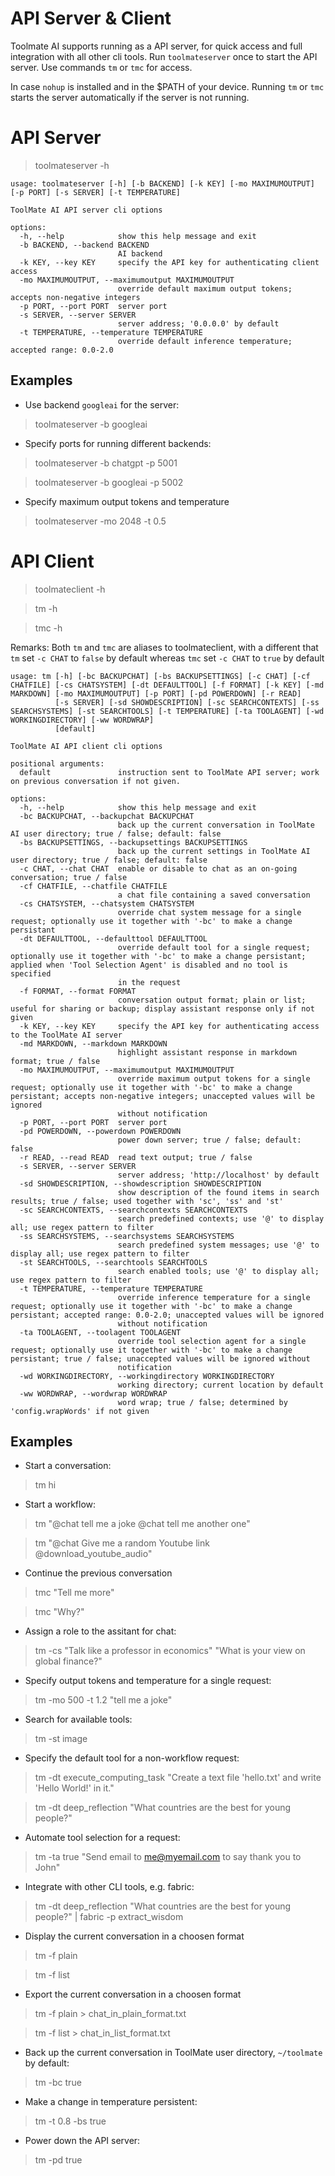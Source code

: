 # API Server & Client

Toolmate AI supports running as a API server, for quick access and full integration with all other cli tools.  Run `toolmateserver` once to start the API server.  Use commands `tm` or `tmc` for access.

In case `nohup` is installed and in the $PATH of your device.  Running `tm` or `tmc` starts the server automatically if the server is not running.

# API Server

> toolmateserver -h

```
usage: toolmateserver [-h] [-b BACKEND] [-k KEY] [-mo MAXIMUMOUTPUT] [-p PORT] [-s SERVER] [-t TEMPERATURE]

ToolMate AI API server cli options

options:
  -h, --help            show this help message and exit
  -b BACKEND, --backend BACKEND
                        AI backend
  -k KEY, --key KEY     specify the API key for authenticating client access
  -mo MAXIMUMOUTPUT, --maximumoutput MAXIMUMOUTPUT
                        override default maximum output tokens; accepts non-negative integers
  -p PORT, --port PORT  server port
  -s SERVER, --server SERVER
                        server address; '0.0.0.0' by default
  -t TEMPERATURE, --temperature TEMPERATURE
                        override default inference temperature; accepted range: 0.0-2.0
```

## Examples

* Use backend `googleai` for the server:

> toolmateserver -b googleai

* Specify ports for running different backends:

> toolmateserver -b chatgpt -p 5001

> toolmateserver -b googleai -p 5002

* Specify maximum output tokens and temperature

> toolmateserver -mo 2048 -t 0.5

# API Client

> toolmateclient -h

> tm -h

> tmc -h

Remarks: Both `tm` and `tmc` are aliases to toolmateclient, with a different that `tm` set `-c CHAT` to `false` by default whereas `tmc` set `-c CHAT` to `true` by default

```
usage: tm [-h] [-bc BACKUPCHAT] [-bs BACKUPSETTINGS] [-c CHAT] [-cf CHATFILE] [-cs CHATSYSTEM] [-dt DEFAULTTOOL] [-f FORMAT] [-k KEY] [-md MARKDOWN] [-mo MAXIMUMOUTPUT] [-p PORT] [-pd POWERDOWN] [-r READ]
          [-s SERVER] [-sd SHOWDESCRIPTION] [-sc SEARCHCONTEXTS] [-ss SEARCHSYSTEMS] [-st SEARCHTOOLS] [-t TEMPERATURE] [-ta TOOLAGENT] [-wd WORKINGDIRECTORY] [-ww WORDWRAP]
          [default]

ToolMate AI API client cli options

positional arguments:
  default               instruction sent to ToolMate API server; work on previous conversation if not given.

options:
  -h, --help            show this help message and exit
  -bc BACKUPCHAT, --backupchat BACKUPCHAT
                        back up the current conversation in ToolMate AI user directory; true / false; default: false
  -bs BACKUPSETTINGS, --backupsettings BACKUPSETTINGS
                        back up the current settings in ToolMate AI user directory; true / false; default: false
  -c CHAT, --chat CHAT  enable or disable to chat as an on-going conversation; true / false
  -cf CHATFILE, --chatfile CHATFILE
                        a chat file containing a saved conversation
  -cs CHATSYSTEM, --chatsystem CHATSYSTEM
                        override chat system message for a single request; optionally use it together with '-bc' to make a change persistant
  -dt DEFAULTTOOL, --defaulttool DEFAULTTOOL
                        override default tool for a single request; optionally use it together with '-bc' to make a change persistant; applied when 'Tool Selection Agent' is disabled and no tool is specified
                        in the request
  -f FORMAT, --format FORMAT
                        conversation output format; plain or list; useful for sharing or backup; display assistant response only if not given
  -k KEY, --key KEY     specify the API key for authenticating access to the ToolMate AI server
  -md MARKDOWN, --markdown MARKDOWN
                        highlight assistant response in markdown format; true / false
  -mo MAXIMUMOUTPUT, --maximumoutput MAXIMUMOUTPUT
                        override maximum output tokens for a single request; optionally use it together with '-bc' to make a change persistant; accepts non-negative integers; unaccepted values will be ignored
                        without notification
  -p PORT, --port PORT  server port
  -pd POWERDOWN, --powerdown POWERDOWN
                        power down server; true / false; default: false
  -r READ, --read READ  read text output; true / false
  -s SERVER, --server SERVER
                        server address; 'http://localhost' by default
  -sd SHOWDESCRIPTION, --showdescription SHOWDESCRIPTION
                        show description of the found items in search results; true / false; used together with 'sc', 'ss' and 'st'
  -sc SEARCHCONTEXTS, --searchcontexts SEARCHCONTEXTS
                        search predefined contexts; use '@' to display all; use regex pattern to filter
  -ss SEARCHSYSTEMS, --searchsystems SEARCHSYSTEMS
                        search predefined system messages; use '@' to display all; use regex pattern to filter
  -st SEARCHTOOLS, --searchtools SEARCHTOOLS
                        search enabled tools; use '@' to display all; use regex pattern to filter
  -t TEMPERATURE, --temperature TEMPERATURE
                        override inference temperature for a single request; optionally use it together with '-bc' to make a change persistant; accepted range: 0.0-2.0; unaccepted values will be ignored
                        without notification
  -ta TOOLAGENT, --toolagent TOOLAGENT
                        override tool selection agent for a single request; optionally use it together with '-bc' to make a change persistant; true / false; unaccepted values will be ignored without
                        notification
  -wd WORKINGDIRECTORY, --workingdirectory WORKINGDIRECTORY
                        working directory; current location by default
  -ww WORDWRAP, --wordwrap WORDWRAP
                        word wrap; true / false; determined by 'config.wrapWords' if not given
```

## Examples

* Start a conversation:

> tm hi

* Start a workflow:

> tm "@chat tell me a joke @chat tell me another one"

> tm "@chat Give me a random Youtube link @download_youtube_audio"

* Continue the previous conversation

> tmc "Tell me more"

> tmc "Why?"

* Assign a role to the assitant for chat:

> tm -cs "Talk like a professor in economics" "What is your view on global finance?"

* Specify output tokens and temperature for a single request:

> tm -mo 500 -t 1.2 "tell me a joke"

* Search for available tools:

> tm -st image

* Specify the default tool for a non-workflow request:

> tm -dt execute_computing_task "Create a text file 'hello.txt' and write 'Hello World!' in it."

> tm -dt deep_reflection "What countries are the best for young people?"

* Automate tool selection for a request:

> tm -ta true "Send email to me@myemail.com to say thank you to John"

* Integrate with other CLI tools, e.g. fabric:

> tm -dt deep_reflection "What countries are the best for young people?" | fabric -p extract_wisdom

* Display the current conversation in a choosen format

> tm -f plain

> tm -f list

* Export the current conversation in a choosen format

> tm -f plain > chat_in_plain_format.txt

> tm -f list > chat_in_list_format.txt

* Back up the current conversation in ToolMate user directory, `~/toolmate` by default:

> tm -bc true

* Make a change in temperature persistent:

> tm -t 0.8 -bs true

* Power down the API server:

> tm -pd true
